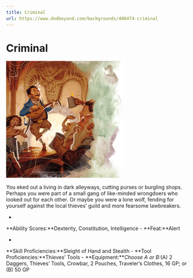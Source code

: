 ```yaml
---
title: Criminal
url: https://www.dndbeyond.com/backgrounds/406474-criminal
---
```


# Criminal

![Criminal](criminal.png)

You eked out a living in dark alleyways, cutting purses or burgling shops. Perhaps you were part of a small gang of like-minded wrongdoers who looked out for each other. Or maybe you were a lone wolf, fending for yourself against the local thieves’ guild and more fearsome lawbreakers.

-
**Ability Scores:**Dexterity, Constitution, Intelligence -
**Feat:**Alert

-
**Skill Proficiencies:**Sleight of Hand and Stealth -
**Tool Proficiencies:**Thieves’ Tools -
**Equipment:***Choose A or B:*(A) 2 Daggers, Thieves’ Tools, Crowbar, 2 Pouches, Traveler’s Clothes, 16 GP; or (B) 50 GP
